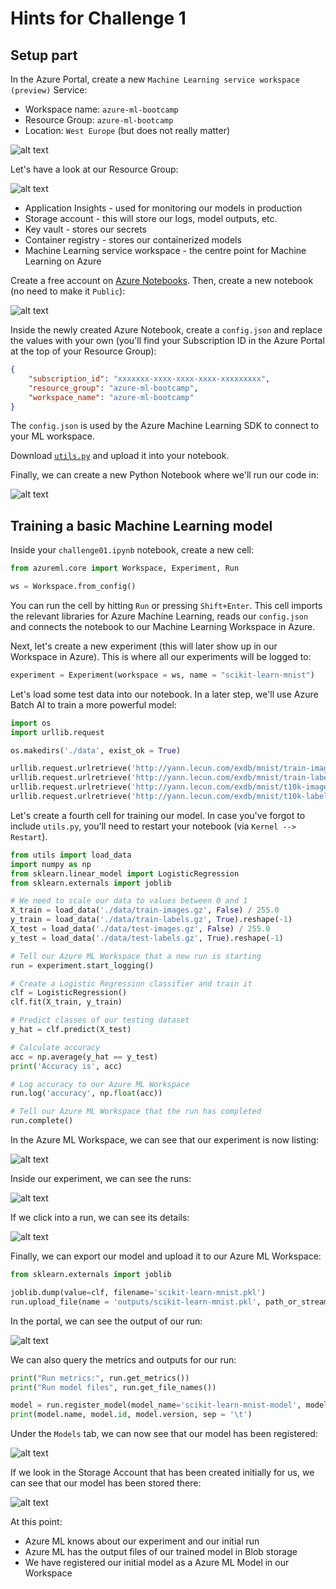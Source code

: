 # Hints for Challenge 1

## Setup part

In the Azure Portal, create a new `Machine Learning service workspace (preview)` Service:

* Workspace name: `azure-ml-bootcamp`
* Resource Group: `azure-ml-bootcamp`
* Location: `West Europe` (but does not really matter)

![alt text](../images/01-create_workspace.png "Create Machine Learning Workspace")

Let's have a look at our Resource Group:

![alt text](../images/01-resource_group.png "Our resource group")

* Application Insights - used for monitoring our models in production
* Storage account - this will store our logs, model outputs, etc.
* Key vault - stores our secrets
* Container registry - stores our containerized models
* Machine Learning service workspace - the centre point for Machine Learning on Azure

Create a free account on [Azure Notebooks](https://notebooks.azure.com). Then, create a new notebook (no need to make it `Public`):

![alt text](../images/01-create_notebook.png "Our new Azure Notebook for our code")

Inside the newly created Azure Notebook, create a `config.json` and replace the values with your own (you'll find your Subscription ID in the Azure Portal at the top of your Resource Group):

```json
{
    "subscription_id": "xxxxxxx-xxxx-xxxx-xxxx-xxxxxxxxx",
    "resource_group": "azure-ml-bootcamp",
    "workspace_name": "azure-ml-bootcamp"
}
```

The `config.json` is used by the Azure Machine Learning SDK to connect to your ML workspace.

Download [`utils.py`](../utils.py) and upload it into your notebook.

Finally, we can create a new Python Notebook where we'll run our code in:

![alt text](../images/01-create_ipynb.png "Our new Python Notebook")

## Training a basic Machine Learning model

Inside your `challenge01.ipynb` notebook, create a new cell:

```python
from azureml.core import Workspace, Experiment, Run

ws = Workspace.from_config()
```

You can run the cell by hitting `Run` or pressing `Shift+Enter`. This cell imports the relevant libraries for Azure Machine Learning, reads our `config.json` and connects the notebook to our Machine Learning Workspace in Azure.

Next, let's create a new experiment (this will later show up in our Workspace in Azure). This is where all our experiments will be logged to:

```python
experiment = Experiment(workspace = ws, name = "scikit-learn-mnist")
```

Let's load some test data into our notebook. In a later step, we'll use Azure Batch AI to train a more powerful model:

```python
import os
import urllib.request

os.makedirs('./data', exist_ok = True)

urllib.request.urlretrieve('http://yann.lecun.com/exdb/mnist/train-images-idx3-ubyte.gz', filename='./data/train-images.gz')
urllib.request.urlretrieve('http://yann.lecun.com/exdb/mnist/train-labels-idx1-ubyte.gz', filename='./data/train-labels.gz')
urllib.request.urlretrieve('http://yann.lecun.com/exdb/mnist/t10k-images-idx3-ubyte.gz', filename='./data/test-images.gz')
urllib.request.urlretrieve('http://yann.lecun.com/exdb/mnist/t10k-labels-idx1-ubyte.gz', filename='./data/test-labels.gz')
```

Let's create a fourth cell for training our model. In case you've forgot to include `utils.py`, you'll need to restart your notebook (via `Kernel --> Restart`).

```python
from utils import load_data
import numpy as np
from sklearn.linear_model import LogisticRegression
from sklearn.externals import joblib

# We need to scale our data to values between 0 and 1
X_train = load_data('./data/train-images.gz', False) / 255.0
y_train = load_data('./data/train-labels.gz', True).reshape(-1)
X_test = load_data('./data/test-images.gz', False) / 255.0
y_test = load_data('./data/test-labels.gz', True).reshape(-1)

# Tell our Azure ML Workspace that a new run is starting
run = experiment.start_logging()

# Create a Logistic Regression classifier and train it
clf = LogisticRegression()
clf.fit(X_train, y_train)

# Predict classes of our testing dataset
y_hat = clf.predict(X_test)

# Calculate accuracy
acc = np.average(y_hat == y_test)
print('Accuracy is', acc)

# Log accuracy to our Azure ML Workspace
run.log('accuracy', np.float(acc))

# Tell our Azure ML Workspace that the run has completed
run.complete()
```

In the Azure ML Workspace, we can see that our experiment is now listing:

![alt text](../images/01-running_experiment.png "Our first experiment")

Inside our experiment, we can see the runs:

![alt text](../images/01-runs.png "Viewing our runs")

If we click into a run, we can see its details:

![alt text](../images/01-run_details.png "Run Details")

Finally, we can export our model and upload it to our Azure ML Workspace:

```python
from sklearn.externals import joblib

joblib.dump(value=clf, filename='scikit-learn-mnist.pkl')
run.upload_file(name = 'outputs/scikit-learn-mnist.pkl', path_or_stream = './scikit-learn-mnist.pkl')
```

In the portal, we can see the output of our run:

![alt text](../images/01-run_model.png "Our model output in our ML Workspace")

We can also query the metrics and outputs for our run:

```python
print("Run metrics:", run.get_metrics())
print("Run model files", run.get_file_names())
```

```python
model = run.register_model(model_name='scikit-learn-mnist-model', model_path='outputs/scikit-learn-mnist.pkl')
print(model.name, model.id, model.version, sep = '\t')
```

Under the `Models` tab, we can now see that our model has been registered:

![alt text](../images/01-registered_model.png "Our model has been registered")

If we look in the Storage Account that has been created initially for us, we can see that our model has been stored there:

![alt text](../images/01-model_in_blob.png "Our model is stored in Azure Blob")

At this point:

* Azure ML knows about our experiment and our initial run
* Azure ML has the output files of our trained model in Blob storage
* We have registered our initial model as a Azure ML Model in our Workspace

